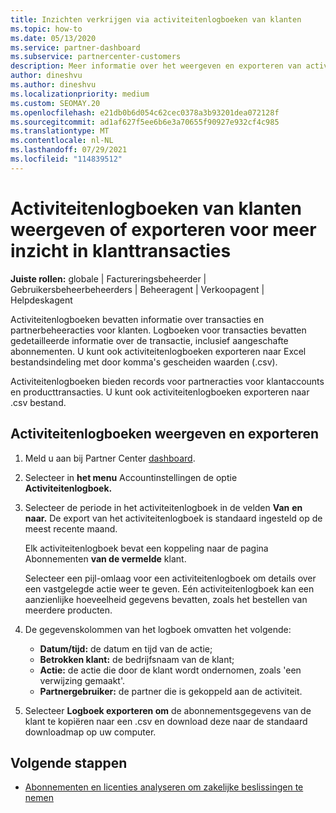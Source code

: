 ```yaml
---
title: Inzichten verkrijgen via activiteitenlogboeken van klanten
ms.topic: how-to
ms.date: 05/13/2020
ms.service: partner-dashboard
ms.subservice: partnercenter-customers
description: Meer informatie over het weergeven en exporteren van activiteitenlogboeken om inzicht te krijgen in klantaccounttransacties en andere partnerbeheeractiviteiten met betrekking tot de klant.
author: dineshvu
ms.author: dineshvu
ms.localizationpriority: medium
ms.custom: SEOMAY.20
ms.openlocfilehash: e21db0b6d054c62cec0378a3b93201dea072128f
ms.sourcegitcommit: ad1af627f5ee6b6e3a70655f90927e932cf4c985
ms.translationtype: MT
ms.contentlocale: nl-NL
ms.lasthandoff: 07/29/2021
ms.locfileid: "114839512"
---
```

# <a name="view-or-export-customer-activity-logs-for-more-insight-into-customer-transactions"></a>Activiteitenlogboeken van klanten weergeven of exporteren voor meer inzicht in klanttransacties

**Juiste rollen:** globale | Factureringsbeheerder | Gebruikersbeheerbeheerders | Beheeragent | Verkoopagent | Helpdeskagent

Activiteitenlogboeken bevatten informatie over transacties en partnerbeheeracties voor klanten. Logboeken voor transacties bevatten gedetailleerde informatie over de transactie, inclusief aangeschafte abonnementen. U kunt ook activiteitenlogboeken exporteren naar Excel bestandsindeling met door komma's gescheiden waarden (.csv).

Activiteitenlogboeken bieden records voor partneracties voor klantaccounts en producttransacties. U kunt ook activiteitenlogboeken exporteren naar .csv bestand.

## <a name="view-and-export-activity-logs"></a>Activiteitenlogboeken weergeven en exporteren

1. Meld u aan bij Partner Center [dashboard](https://partner.microsoft.com/dashboard).

2. Selecteer in **het menu** Accountinstellingen de optie **Activiteitenlogboek.**

3. Selecteer de periode in het activiteitenlogboek in de velden **Van** **en naar.** De export van het activiteitenlogboek is standaard ingesteld op de meest recente maand.

   Elk activiteitenlogboek bevat een koppeling naar de pagina Abonnementen **van de vermelde** klant.

   Selecteer een pijl-omlaag voor een activiteitenlogboek om details over een vastgelegde actie weer te geven. Eén activiteitenlogboek kan een aanzienlijke hoeveelheid gegevens bevatten, zoals het bestellen van meerdere producten.

4. De gegevenskolommen van het logboek omvatten het volgende:
   - **Datum/tijd:** de datum en tijd van de actie;
   - **Betrokken klant:** de bedrijfsnaam van de klant;
   - **Actie:** de actie die door de klant wordt ondernomen, zoals 'een verwijzing gemaakt'.
   - **Partnergebruiker:** de partner die is gekoppeld aan de activiteit.

5. Selecteer **Logboek exporteren om** de abonnementsgegevens van de klant te kopiëren naar een .csv en download deze naar de standaard downloadmap op uw computer.

## <a name="next-steps"></a>Volgende stappen

- [Abonnementen en licenties analyseren om zakelijke beslissingen te nemen](analyze-subscriptions-licenses.md)
